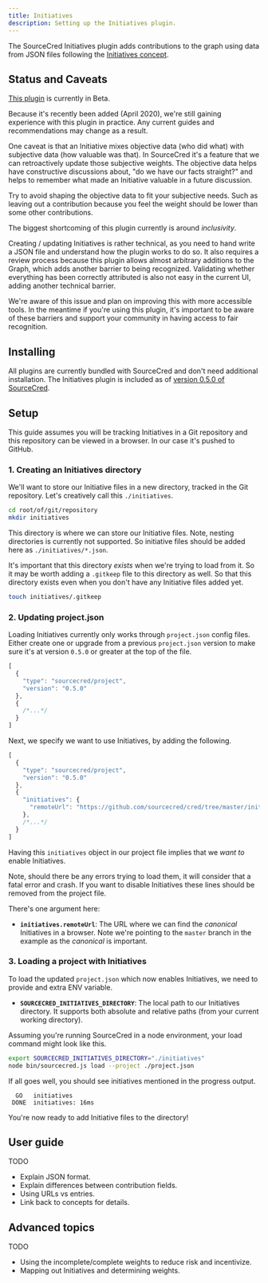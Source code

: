 ```yaml
---
title: Initiatives
description: Setting up the Initiatives plugin.
---
```


The SourceCred Initiatives plugin adds contributions to the graph using data
from JSON files following the [Initiatives concept].

## Status and Caveats

[This plugin][plugin source] is currently in Beta.

Because it's recently been added (April 2020), we're still gaining experience
with this plugin in practice. Any current guides and recommendations may change
as a result.

One caveat is that an Initiative mixes objective data (who did what) with
subjective data (how valuable was that). In SourceCred it's a feature that we
can retroactively update those subjective weights. The objective data helps have
constructive discussions about, "do we have our facts straight?" and helps to
remember what made an Initiative valuable in a future discussion.

Try to avoid shaping the objective data to fit your subjective needs. Such as
leaving out a contribution because you feel the weight should be lower than some
other contributions.

The biggest shortcoming of this plugin currently is around _inclusivity_.

Creating / updating Initiatives is rather technical, as you need to hand write a
JSON file and understand how the plugin works to do so. It also requires a
review process because this plugin allows almost arbitrary additions to the
Graph, which adds another barrier to being recognized. Validating whether
everything has been correctly attributed is also not easy in the current UI,
adding another technical barrier.

We're aware of this issue and plan on improving this with more accessible tools.
In the meantime if you're using this plugin, it's important to be aware of these
barriers and support your community in having access to fair recognition.

## Installing

All plugins are currently bundled with SourceCred and don't need additional
installation. The Initiatives plugin is included as of [version 0.5.0 of
SourceCred][v0.5.0 release].

## Setup

This guide assumes you will be tracking Initiatives in a Git repository and this
repository can be viewed in a browser. In our case it's pushed to GitHub.

### 1. Creating an Initiatives directory

We'll want to store our Initiative files in a new directory, tracked in the Git
repository. Let's creatively call this `./initiatives`.

```bash
cd root/of/git/repository
mkdir initiatives
```

This directory is where we can store our Initiative files. Note, nesting
directories is currently not supported. So initiative files should be added here
as `./initiatives/*.json`.

It's important that this directory _exists_ when we're trying to load from it.
So it may be worth adding a `.gitkeep` file to this directory as well. So that
this directory exists even when you don't have any Initiative files added yet.

```bash
touch initiatives/.gitkeep
```

### 2. Updating project.json

Loading Initiatives currently only works through `project.json` config files.
Either create one or upgrade from a previous `project.json` version to make
sure it's at version `0.5.0` or greater at the top of the file.

```js
[
  {
    "type": "sourcecred/project",
    "version": "0.5.0"
  },
  {
    /*...*/
  }
]
```

Next, we specify we want to use Initiatives, by adding the following.

```js
[
  {
    "type": "sourcecred/project",
    "version": "0.5.0"
  },
  {
    "initiatives": {
      "remoteUrl": "https://github.com/sourcecred/cred/tree/master/initiatives"
    },
    /*...*/
  }
]
```

Having this `initiatives` object in our project file implies that we _want to_
enable Initiatives.

Note, should there be any errors trying to load them, it will consider that a
fatal error and crash. If you want to disable Initiatives these lines should be
removed from the project file.

There's one argument here:

- **`initiatives.remoteUrl`**: The URL where we can find the _canonical_ Initiatives in a
  browser. Note we're pointing to the `master` branch in the example as the
  _canonical_ is important.

### 3. Loading a project with Initiatives

To load the updated `project.json` which now enables Initiatives, we need to
provide and extra ENV variable.

- **`SOURCECRED_INITIATIVES_DIRECTORY`**: The local path to our Initiatives
  directory. It supports both absolute and relative paths (from your current
  working directory).

Assuming you're running SourceCred in a node environment, your load command
might look like this.

```bash
export SOURCECRED_INITIATIVES_DIRECTORY="./initiatives"
node bin/sourcecred.js load --project ./project.json
```

If all goes well, you should see initiatives mentioned in the progress output.

```
  GO   initiatives
 DONE  initiatives: 16ms
```

You're now ready to add Initiative files to the directory!

## User guide

TODO

- Explain JSON format.
- Explain differences between contribution fields.
- Using URLs vs entries.
- Link back to concepts for details.

## Advanced topics

TODO

- Using the incomplete/complete weights to reduce risk and incentivize.
- Mapping out Initiatives and determining weights.

[initiatives concept]: ../../concepts/initiatives.md
[plugin source]: https://github.com/sourcecred/sourcecred/tree/master/src/plugins/initiatives
[v0.5.0 release]: https://github.com/sourcecred/sourcecred/issues/1679
